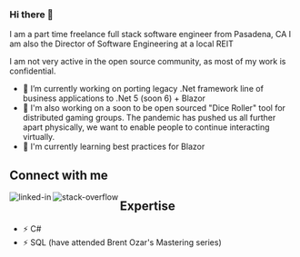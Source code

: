 ### Hi there 👋
I am a part time freelance full stack software engineer from Pasadena, CA
I am also the Director of Software Engineering at a local REIT

I am not very active in the open source community, as most of my work is confidential. 

- 🔭 I’m currently working on porting legacy .Net framework line of business applications to .Net 5 (soon 6) + Blazor
- 🔭 I'm also working on a soon to be open sourced "Dice Roller" tool for distributed gaming groups.  The pandemic has pushed us all further apart physically, we want to enable people to continue interacting virtually.
- 🌱 I'm currently learning best practices for Blazor

## Connect with me

[<img align="left" alt="linked-in" src="https://img.shields.io/badge/linkedin-%230077B5.svg?&style=for-the-badge&logo=linkedin&logoColor=white" />](https://www.linkedin.com/in/kevon-houghton-7549631/)

[<img align="left" alt="stack-overflow" src="https://img.shields.io/badge/stack%20overflow-FE7A16?logo=stack-overflow&logoColor=white&style=for-the-badge" />](https://stackoverflow.com/users/766684/kevon)

##
## Expertise
- ⚡ C#
- ⚡ SQL (have attended Brent Ozar's Mastering series)
<!--
**kevonh/kevonh** is a ✨ _special_ ✨ repository because its `README.md` (this file) appears on your GitHub profile.

Here are some ideas to get you started:

- 🔭 I’m currently working on ...
- 🌱 I’m currently learning ...
- 👯 I’m looking to collaborate on ...
- 🤔 I’m looking for help with ...
- 💬 Ask me about ...
- 📫 How to reach me: ...
- 😄 Pronouns: ...
- ⚡ Fun fact: ...
-->
